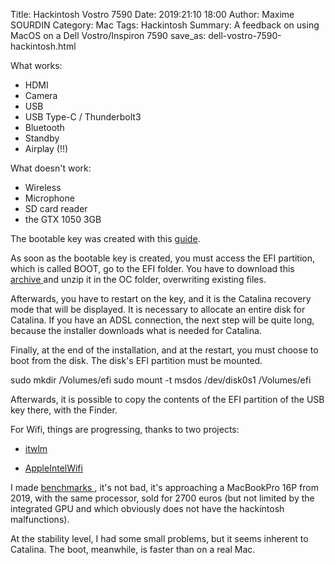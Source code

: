 Title: Hackintosh Vostro 7590
Date: 2019:21:10 18:00
Author: Maxime SOURDIN
Category: Mac
Tags: Hackintosh
Summary: A feedback on using MacOS on a Dell Vostro/Inspiron 7590
save_as: dell-vostro-7590-hackintosh.html

What works:

- HDMI
- Camera
- USB
- USB Type-C / Thunderbolt3
- Bluetooth
- Standby
- Airplay (!!)

What doesn't work:

- Wireless
- Microphone
- SD card reader
- the GTX 1050 3GB

The bootable key was created with this <a href="https://dortania.github.io/OpenCore-Desktop-Guide/installer-guide/winblows-install.html">guide</a>.

As soon as the bootable key is created, you must access the EFI partition, which is called BOOT, go to the EFI folder. You have to download this <a href="https://github.com/Pinming/Dell-Inspiron-7590-Hackintosh-Opencore/archive/master.zip">archive </a> and unzip it in the OC folder, overwriting existing files.

Afterwards, you have to restart on the key, and it is the Catalina recovery mode that will be displayed. It is necessary to allocate an entire disk for Catalina. If you have an ADSL connection, the next step will be quite long, because the installer downloads what is needed for Catalina.

Finally, at the end of the installation, and at the restart, you must choose to boot from the disk. The disk's EFI partition must be mounted.

sudo mkdir /Volumes/efi
sudo mount -t msdos /dev/disk0s1 /Volumes/efi

Afterwards, it is possible to copy the contents of the EFI partition of the USB key there, with the Finder.

For Wifi, things are progressing, thanks to two projects:

- <a href="https://github.com/zxystd/itlwm">itwlm</a>

- <a href="https://github.com/AppleIntelWifi/adapter">AppleIntelWifi</a>

I made <a href="https://browser.geekbench.com/v5/cpu/1919290" >benchmarks </a>, it's not bad, it's approaching a MacBookPro 16P from 2019, with the same processor, sold for 2700 euros (but not limited by the integrated GPU and which obviously does not have the hackintosh malfunctions).

At the stability level, I had some small problems, but it seems inherent to Catalina. The boot, meanwhile, is faster than on a real Mac.